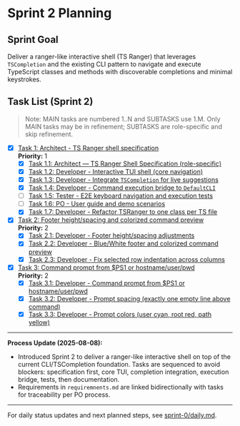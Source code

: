 # Sprint 2 Planning

## Sprint Goal
Deliver a ranger-like interactive shell (TS Ranger) that leverages `TSCompletion` and the existing CLI pattern to navigate and execute TypeScript classes and methods with discoverable completions and minimal keystrokes.

## Task List (Sprint 2)

> Note: MAIN tasks are numbered 1..N and SUBTASKS use 1.M. Only MAIN tasks may be in refinement; SUBTASKS are role-specific and skip refinement.

- [x] [Task 1: Architect - TS Ranger shell specification](./task-1.md)  
  **Priority:** 1
  - [x] [Task 1.1: Architect — TS Ranger Shell Specification (role-specific)](./task-1.1-architect-ranger-spec.md)
  - [x] [Task 1.2: Developer - Interactive TUI shell (core navigation)](./task-1.2-developer-ranger-tui.md)
  - [x] [Task 1.3: Developer - Integrate `TSCompletion` for live suggestions](./task-1.3-developer-completion-integration.md)
  - [x] [Task 1.4: Developer - Command execution bridge to `DefaultCLI`](./task-1.4-developer-execution-bridge.md)
  - [ ] [Task 1.5: Tester - E2E keyboard navigation and execution tests](./task-1.5-tester-e2e-tests.md)
  - [ ] [Task 1.6: PO - User guide and demo scenarios](./task-1.6-po-user-guide.md)
  - [x] [Task 1.7: Developer - Refactor TSRanger to one class per TS file](./task-1.7-developer-refactor-tsranger.md)
  
- [x] [Task 2: Footer height/spacing and colorized command preview](./task-2.md)  
  **Priority:** 2
  - [x] [Task 2.1: Developer - Footer height/spacing adjustments](./task-2.1-developer-footer-height-and-spacing.md)
  - [x] [Task 2.2: Developer - Blue/White footer and colorized command preview](./task-2.2-developer-footer-and-color-preview.md)
  - [x] [Task 2.3: Developer - Fix selected row indentation across columns](./task-2.3-developer-fix-selected-row-indentation.md)
  
- [x] [Task 3: Command prompt from $PS1 or hostname/user/pwd](./task-3.md)  
  **Priority:** 2
  - [x] [Task 3.1: Developer - Command prompt from $PS1 or hostname/user/pwd](./task-3.1-developer-command-prompt-ps1.md)
  - [x] [Task 3.2: Developer - Prompt spacing (exactly one empty line above command)](./task-3.2-developer-prompt-spacing.md)
  - [x] [Task 3.3: Developer - Prompt colors (user cyan, root red, path yellow)](./task-3.3-developer-prompt-colors.md)

---

**Process Update (2025-08-08):**
- Introduced Sprint 2 to deliver a ranger-like interactive shell on top of the current CLI/TSCompletion foundation. Tasks are sequenced to avoid blockers: specification first, core TUI, completion integration, execution bridge, tests, then documentation.
- Requirements in `requiremnents.md` are linked bidirectionally with tasks for traceability per PO process.

---

For daily status updates and next planned steps, see [sprint-0/daily.md](../sprint-0/daily.md).